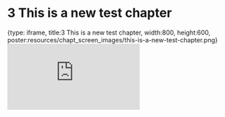 # 3 This is a new test chapter
 
{type: iframe, title:3 This is a new test chapter, width:800, height:600, poster:resources/chapt_screen_images/this-is-a-new-test-chapter.png}
![](https://sayumiyork.github.io/miniCURE-16S_Test/this-is-a-new-test-chapter.html)
 

 
